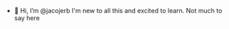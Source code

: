 - 👋 Hi, I’m @jacojerb
    I'm new to all this and excited to learn. Not much to say here

<!---
jacojerb/jacojerb is a ✨ special ✨ repository because its `README.md` (this file) appears on your GitHub profile.
You can click the Preview link to take a look at your changes.
--->
